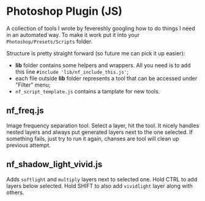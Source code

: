 # Photoshop Plugin (JS)

A collection of tools I wrote by fevereshly googling how to do things I need in an automated way.
To make it work put it into your `Photoshop/Presets/Scripts` folder.

Structure is pretty straight forward (so future me can pick it up easier):
* **lib** folder contains some helpers and wrappers. All you need is to add this line `#include 'lib/nf_include_this.js'`;
* each file outside **lib** folder represents a tool that can be accessed under "Filter" menu;
* `nf_script_template.js` contains a tamplate for new tools.


## nf_freq.js

Image frequency separation tool. Select a layer, hit the tool. It nicely handles nested layers and always put generated layers next to the one selected. If something fails, just try to run it again, chanses are tool will clean up previous attempt.

## nf_shadow_light_vivid.js

Adds `softlight` and `multiply` layers next to selected one. Hold CTRL to add layers below selected. Hold SHIFT to also add `vividlight` layer along with others.
